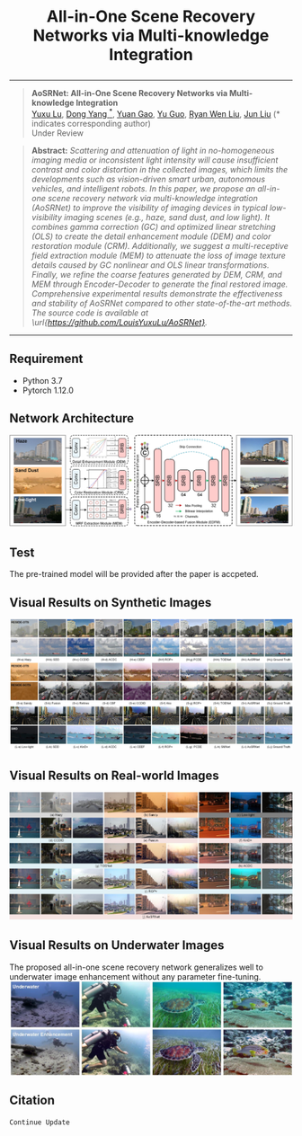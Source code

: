 # <p align=center>  All-in-One Scene Recovery Networks via Multi-knowledge Integration</p>

<div align="center">



</div>

---
>**AoSRNet: All-in-One Scene Recovery Networks via Multi-knowledge Integration**<br> [Yuxu Lu](https://scholar.google.com.hk/citations?user=XXge2_0AAAAJ&hl=zh-CN), [Dong Yang <sup>*</sup>](https://www.yangdong.info/), [Yuan Gao](https://scholar.google.com.hk/citations?hl=zh-CN&user=4JpRnU4AAAAJ&view_op=list_works&sortby=pubdate), [Yu Guo](https://scholar.google.com/citations?user=klYz-acAAAAJ&hl=zh-CN), [Ryan Wen Liu](http://mipc.whut.edu.cn/index.html), [Jun Liu](https://scholar.google.com.hk/citations?user=hIOsBLkAAAAJ&hl=zh-CN&oi=sra) (* indicates corresponding author) <br> 
>Under Review

> **Abstract:** *Scattering and attenuation of light in no-homogeneous imaging media or inconsistent light intensity will cause insufficient contrast and color distortion in the collected images, which limits the developments such as vision-driven smart urban, autonomous vehicles, and intelligent robots. In this paper, we propose an all-in-one scene recovery network via multi-knowledge integration (AoSRNet) to improve the visibility of imaging devices in typical low-visibility imaging scenes (e.g., haze, sand dust, and low light). It combines gamma correction (GC) and optimized linear stretching (OLS) to create the detail enhancement module (DEM) and color restoration module (CRM). Additionally, we suggest a multi-receptive field extraction module (MEM) to attenuate the loss of image texture details caused by GC nonlinear and OLS linear transformations. Finally, we refine the coarse features generated by DEM, CRM, and MEM through Encoder-Decoder to generate the final restored image. Comprehensive experimental results demonstrate the effectiveness and stability of AoSRNet compared to other state-of-the-art methods. The source code is available at \url{https://github.com/LouisYuxuLu/AoSRNet}.*
<hr />

## Requirement

- Python 3.7
- Pytorch 1.12.0


## Network Architecture
![Image](images/Network.jpg)

## Test
The pre-trained model will be provided after the paper is accpeted.

## Visual Results on Synthetic Images
![Image](images/Figure_Syn.jpg)

## Visual Results on Real-world Images
![Image](images/Figure_Real.jpg)

## Visual Results on Underwater Images
The proposed all-in-one scene recovery network generalizes well to underwater image enhancement without any parameter fine-tuning.
![Image](images/Figure_Underwater.jpg)

## Citation

```
Continue Update
